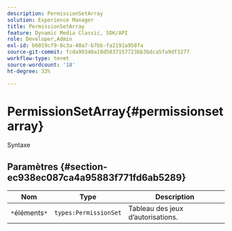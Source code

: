 ```yaml
---
description: PermissionSetArray
solution: Experience Manager
title: PermissionSetArray
feature: Dynamic Media Classic, SDK/API
role: Developer,Admin
exl-id: b6019cf9-8c3a-48a7-b7bb-fa2191a958fa
source-git-commit: fcda99340a18d5037157723bb3bdca5fa9df3277
workflow-type: tm+mt
source-wordcount: '18'
ht-degree: 33%

---
```


# PermissionSetArray{#permissionsetarray}

Syntaxe

## Paramètres {#section-ec938ec087ca4a95883f771fd6ab5289}

| Nom | Type | Description |
|---|---|---|
| `*`éléments`*` | `types:PermissionSet` | Tableau des jeux d’autorisations. |
